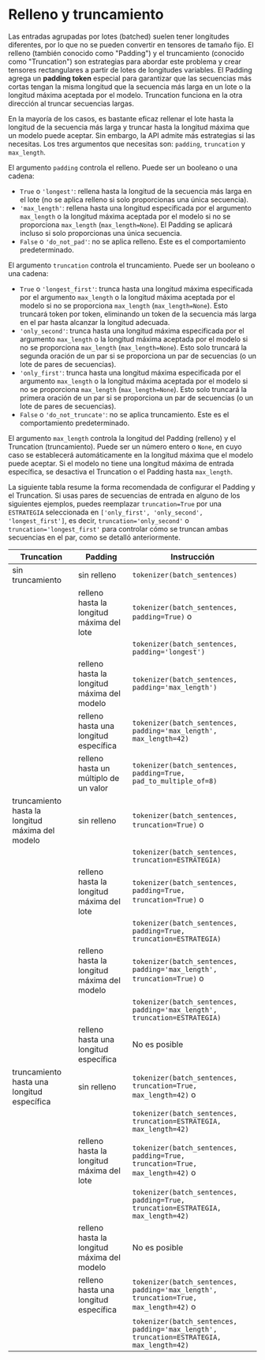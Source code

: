 <!--Copyright 2022 The HuggingFace Team. All rights reserved.

Licensed under the Apache License, Version 2.0 (the "License"); you may not use this file except in compliance with
the License. You may obtain a copy of the License at

http://www.apache.org/licenses/LICENSE-2.0

Unless required by applicable law or agreed to in writing, software distributed under the License is distributed on
an "AS IS" BASIS, WITHOUT WARRANTIES OR CONDITIONS OF ANY KIND, either express or implied. See the License for the
specific language governing permissions and limitations under the License.

⚠️ Note that this file is in Markdown but contain specific syntax for our doc-builder (similar to MDX) that may not be
rendered properly in your Markdown viewer.

-->

# Relleno y truncamiento

Las entradas agrupadas por lotes (batched) suelen tener longitudes diferentes, por lo que no se pueden convertir en tensores de tamaño fijo. El relleno (también conocido como "Padding") y el truncamiento (conocido como "Truncation") son estrategias para abordar este problema y crear tensores rectangulares a partir de lotes de longitudes variables. El Padding agrega un **padding token** especial para garantizar que las secuencias más cortas tengan la misma longitud que la secuencia más larga en un lote o la longitud máxima aceptada por el modelo. Truncation funciona en la otra dirección al truncar secuencias largas.

En la mayoría de los casos, es bastante eficaz rellenar el lote hasta la longitud de la secuencia más larga y truncar hasta la longitud máxima que un modelo puede aceptar. Sin embargo, la API admite más estrategias si las necesitas. Los tres argumentos que necesitas son: `padding`, `truncation` y `max_length`.

El argumento `padding` controla el relleno. Puede ser un booleano o una cadena:

  - `True` o `'longest'`: rellena hasta la longitud de la secuencia más larga en el lote (no se aplica relleno si solo proporcionas una única secuencia).
  - `'max_length'`: rellena hasta una longitud especificada por el argumento `max_length` o la longitud máxima aceptada
    por el modelo si no se proporciona `max_length` (`max_length=None`). El Padding se aplicará incluso si solo proporcionas una única secuencia.
  - `False` o `'do_not_pad'`: no se aplica relleno. Este es el comportamiento predeterminado.

El argumento `truncation` controla el truncamiento. Puede ser un booleano o una cadena:

  - `True` o `'longest_first'`: trunca hasta una longitud máxima especificada por el argumento `max_length` o
    la longitud máxima aceptada por el modelo si no se proporciona `max_length` (`max_length=None`). Esto
    truncará token por token, eliminando un token de la secuencia más larga en el par hasta alcanzar la longitud adecuada.
  - `'only_second'`: trunca hasta una longitud máxima especificada por el argumento `max_length` o la longitud máxima
    aceptada por el modelo si no se proporciona `max_length` (`max_length=None`). Esto solo truncará
    la segunda oración de un par si se proporciona un par de secuencias (o un lote de pares de secuencias).
  - `'only_first'`: trunca hasta una longitud máxima especificada por el argumento `max_length` o la longitud máxima
    aceptada por el modelo si no se proporciona `max_length` (`max_length=None`). Esto solo truncará
    la primera oración de un par si se proporciona un par de secuencias (o un lote de pares de secuencias).
  - `False` o `'do_not_truncate'`: no se aplica truncamiento. Este es el comportamiento predeterminado.

El argumento `max_length` controla la longitud del Padding (relleno) y el Truncation (truncamiento). Puede ser un número entero o `None`, en cuyo caso se establecerá automáticamente en la longitud máxima que el modelo puede aceptar. Si el modelo no tiene una longitud máxima de entrada específica, se desactiva el Truncation o el Padding hasta `max_length`.

La siguiente tabla resume la forma recomendada de configurar el Padding y el Truncation. Si usas pares de secuencias de entrada en alguno de los siguientes ejemplos, puedes reemplazar `truncation=True` por una `ESTRATEGIA` seleccionada en
`['only_first', 'only_second', 'longest_first']`, es decir, `truncation='only_second'` o `truncation='longest_first'` para controlar cómo se truncan ambas secuencias en el par, como se detalló anteriormente.

| Truncation                           | Padding                             | Instrucción                                                                                 |
|-----------------------------------------|--------------------------------------|---------------------------------------------------------------------------------------------|
| sin truncamiento                       | sin relleno                          | `tokenizer(batch_sentences)`                                                           |
|                                         | relleno hasta la longitud máxima del lote | `tokenizer(batch_sentences, padding=True)` o                                          |
|                                         |                                      | `tokenizer(batch_sentences, padding='longest')`                                        |
|                                         | relleno hasta la longitud máxima del modelo | `tokenizer(batch_sentences, padding='max_length')`                                     |
|                                         | relleno hasta una longitud específica | `tokenizer(batch_sentences, padding='max_length', max_length=42)`                      |
|                                         | relleno hasta un múltiplo de un valor | `tokenizer(batch_sentences, padding=True, pad_to_multiple_of=8)`                        |
| truncamiento hasta la longitud máxima del modelo | sin relleno                          | `tokenizer(batch_sentences, truncation=True)` o                                       |
|                                         |                                      | `tokenizer(batch_sentences, truncation=ESTRATEGIA)`                                      |
|                                         | relleno hasta la longitud máxima del lote | `tokenizer(batch_sentences, padding=True, truncation=True)` o                         |
|                                         |                                      | `tokenizer(batch_sentences, padding=True, truncation=ESTRATEGIA)`                        |
|                                         | relleno hasta la longitud máxima del modelo | `tokenizer(batch_sentences, padding='max_length', truncation=True)` o                 |
|                                         |                                      | `tokenizer(batch_sentences, padding='max_length', truncation=ESTRATEGIA)`                |
|                                         | relleno hasta una longitud específica | No es posible                                                                                |
| truncamiento hasta una longitud específica | sin relleno                          | `tokenizer(batch_sentences, truncation=True, max_length=42)` o                        |
|                                         |                                      | `tokenizer(batch_sentences, truncation=ESTRATEGIA, max_length=42)`                       |
|                                         | relleno hasta la longitud máxima del lote | `tokenizer(batch_sentences, padding=True, truncation=True, max_length=42)` o          |
|                                         |                                      | `tokenizer(batch_sentences, padding=True, truncation=ESTRATEGIA, max_length=42)`         |
|                                         | relleno hasta la longitud máxima del modelo | No es posible                                                                                |
|                                         | relleno hasta una longitud específica | `tokenizer(batch_sentences, padding='max_length', truncation=True, max_length=42)` o  |
|                                         |                                      | `tokenizer(batch_sentences, padding='max_length', truncation=ESTRATEGIA, max_length=42)` |
